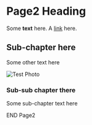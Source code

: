 # Page2 Heading

Some **text** here. A [link](https://www.ni.com/en-us.html) here.

## Sub-chapter here

Some other text here

![Test Photo](https://images.sftcdn.net/images/t_app-cover-l,f_auto/p/befbcde0-9b36-11e6-95b9-00163ed833e7/260663710/the-test-fun-for-friends-screenshot.jpg)

### Sub-sub chapter there

Some sub-chapter text here

END Page2
